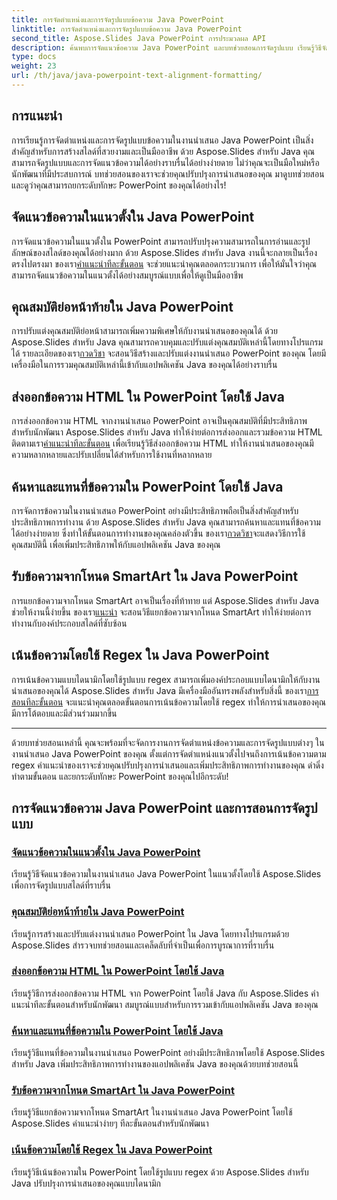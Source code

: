 ```yaml
---
title: การจัดตำแหน่งและการจัดรูปแบบข้อความ Java PowerPoint
linktitle: การจัดตำแหน่งและการจัดรูปแบบข้อความ Java PowerPoint
second_title: Aspose.Slides Java PowerPoint การประมวลผล API
description: ค้นพบการจัดแนวข้อความ Java PowerPoint และบทช่วยสอนการจัดรูปแบบ เรียนรู้วิธีจัดตำแหน่ง จัดรูปแบบ ส่งออก และเน้นข้อความโดยใช้ Aspose.Slides สำหรับ Java
type: docs
weight: 23
url: /th/java/java-powerpoint-text-alignment-formatting/
---
```

## การแนะนำ

การเรียนรู้การจัดตำแหน่งและการจัดรูปแบบข้อความในงานนำเสนอ Java PowerPoint เป็นสิ่งสำคัญสำหรับการสร้างสไลด์ที่สวยงามและเป็นมืออาชีพ ด้วย Aspose.Slides สำหรับ Java คุณสามารถจัดรูปแบบและการจัดแนวข้อความได้อย่างราบรื่นได้อย่างง่ายดาย ไม่ว่าคุณจะเป็นมือใหม่หรือนักพัฒนาที่มีประสบการณ์ บทช่วยสอนของเราจะช่วยคุณปรับปรุงการนำเสนอของคุณ มาดูบทช่วยสอนและดูว่าคุณสามารถยกระดับทักษะ PowerPoint ของคุณได้อย่างไร!

## จัดแนวข้อความในแนวตั้งใน Java PowerPoint
 การจัดแนวข้อความในแนวตั้งใน PowerPoint สามารถปรับปรุงความสามารถในการอ่านและรูปลักษณ์ของสไลด์ของคุณได้อย่างมาก ด้วย Aspose.Slides สำหรับ Java งานนี้จะกลายเป็นเรื่องตรงไปตรงมา ของเรา[คำแนะนำทีละขั้นตอน](./vertically-align-text-java-powerpoint/) จะช่วยแนะนำคุณตลอดกระบวนการ เพื่อให้มั่นใจว่าคุณสามารถจัดแนวข้อความในแนวตั้งได้อย่างสมบูรณ์แบบเพื่อให้ดูเป็นมืออาชีพ

## คุณสมบัติย่อหน้าท้ายใน Java PowerPoint
การปรับแต่งคุณสมบัติย่อหน้าสามารถเพิ่มความพิเศษให้กับงานนำเสนอของคุณได้ ด้วย Aspose.Slides สำหรับ Java คุณสามารถควบคุมและปรับแต่งคุณสมบัติเหล่านี้โดยทางโปรแกรมได้ รายละเอียดของเรา[กวดวิชา](./end-paragraph-properties-java-powerpoint/) จะสอนวิธีสร้างและปรับแต่งงานนำเสนอ PowerPoint ของคุณ โดยมีเครื่องมือในการรวมคุณสมบัติเหล่านี้เข้ากับแอปพลิเคชัน Java ของคุณได้อย่างราบรื่น

## ส่งออกข้อความ HTML ใน PowerPoint โดยใช้ Java
 การส่งออกข้อความ HTML จากงานนำเสนอ PowerPoint อาจเป็นคุณสมบัติที่มีประสิทธิภาพสำหรับนักพัฒนา Aspose.Slides สำหรับ Java ทำให้ง่ายต่อการส่งออกและรวมข้อความ HTML ติดตามเรา[คำแนะนำทีละขั้นตอน](./export-html-text-powerpoint-java/) เพื่อเรียนรู้วิธีส่งออกข้อความ HTML ทำให้งานนำเสนอของคุณมีความหลากหลายและปรับเปลี่ยนได้สำหรับการใช้งานที่หลากหลาย

## ค้นหาและแทนที่ข้อความใน PowerPoint โดยใช้ Java
 การจัดการข้อความในงานนำเสนอ PowerPoint อย่างมีประสิทธิภาพถือเป็นสิ่งสำคัญสำหรับประสิทธิภาพการทำงาน ด้วย Aspose.Slides สำหรับ Java คุณสามารถค้นหาและแทนที่ข้อความได้อย่างง่ายดาย ซึ่งทำให้ขั้นตอนการทำงานของคุณคล่องตัวขึ้น ของเรา[กวดวิชา](./find-and-replace-text-powerpoint-java/)จะแสดงวิธีการใช้คุณสมบัตินี้ เพื่อเพิ่มประสิทธิภาพให้กับแอปพลิเคชัน Java ของคุณ

## รับข้อความจากโหนด SmartArt ใน Java PowerPoint
 การแยกข้อความจากโหนด SmartArt อาจเป็นเรื่องที่ท้าทาย แต่ Aspose.Slides สำหรับ Java ช่วยให้งานนี้ง่ายขึ้น ของเรา[แนะนำ](./get-text-from-smartart-node-java-powerpoint/) จะสอนวิธีแยกข้อความจากโหนด SmartArt ทำให้ง่ายต่อการทำงานกับองค์ประกอบสไลด์ที่ซับซ้อน

## เน้นข้อความโดยใช้ Regex ใน Java PowerPoint
 การเน้นข้อความแบบไดนามิกโดยใช้รูปแบบ regex สามารถเพิ่มองค์ประกอบแบบไดนามิกให้กับงานนำเสนอของคุณได้ Aspose.Slides สำหรับ Java มีเครื่องมืออันทรงพลังสำหรับสิ่งนี้ ของเรา[การสอนทีละขั้นตอน](./highlight-text-using-regex-java-powerpoint/) จะแนะนำคุณตลอดขั้นตอนการเน้นข้อความโดยใช้ regex ทำให้การนำเสนอของคุณมีการโต้ตอบและมีส่วนร่วมมากขึ้น

---

ด้วยบทช่วยสอนเหล่านี้ คุณจะพร้อมที่จะจัดการงานการจัดตำแหน่งข้อความและการจัดรูปแบบต่างๆ ในงานนำเสนอ Java PowerPoint ของคุณ ตั้งแต่การจัดตำแหน่งแนวตั้งไปจนถึงการเน้นข้อความตาม regex คำแนะนำของเราจะช่วยคุณปรับปรุงการนำเสนอและเพิ่มประสิทธิภาพการทำงานของคุณ ดำดิ่ง ทำตามขั้นตอน และยกระดับทักษะ PowerPoint ของคุณไปอีกระดับ!
## การจัดแนวข้อความ Java PowerPoint และการสอนการจัดรูปแบบ
### [จัดแนวข้อความในแนวตั้งใน Java PowerPoint](./vertically-align-text-java-powerpoint/)
เรียนรู้วิธีจัดแนวข้อความในงานนำเสนอ Java PowerPoint ในแนวตั้งโดยใช้ Aspose.Slides เพื่อการจัดรูปแบบสไลด์ที่ราบรื่น
### [คุณสมบัติย่อหน้าท้ายใน Java PowerPoint](./end-paragraph-properties-java-powerpoint/)
เรียนรู้การสร้างและปรับแต่งงานนำเสนอ PowerPoint ใน Java โดยทางโปรแกรมด้วย Aspose.Slides สำรวจบทช่วยสอนและเคล็ดลับที่จำเป็นเพื่อการบูรณาการที่ราบรื่น
### [ส่งออกข้อความ HTML ใน PowerPoint โดยใช้ Java](./export-html-text-powerpoint-java/)
เรียนรู้วิธีการส่งออกข้อความ HTML จาก PowerPoint โดยใช้ Java กับ Aspose.Slides คำแนะนำทีละขั้นตอนสำหรับนักพัฒนา สมบูรณ์แบบสำหรับการรวมเข้ากับแอปพลิเคชัน Java ของคุณ
### [ค้นหาและแทนที่ข้อความใน PowerPoint โดยใช้ Java](./find-and-replace-text-powerpoint-java/)
เรียนรู้วิธีแทนที่ข้อความในงานนำเสนอ PowerPoint อย่างมีประสิทธิภาพโดยใช้ Aspose.Slides สำหรับ Java เพิ่มประสิทธิภาพการทำงานของแอปพลิเคชัน Java ของคุณด้วยบทช่วยสอนนี้
### [รับข้อความจากโหนด SmartArt ใน Java PowerPoint](./get-text-from-smartart-node-java-powerpoint/)
เรียนรู้วิธีแยกข้อความจากโหนด SmartArt ในงานนำเสนอ Java PowerPoint โดยใช้ Aspose.Slides คำแนะนำง่ายๆ ทีละขั้นตอนสำหรับนักพัฒนา
### [เน้นข้อความโดยใช้ Regex ใน Java PowerPoint](./highlight-text-using-regex-java-powerpoint/)
เรียนรู้วิธีเน้นข้อความใน PowerPoint โดยใช้รูปแบบ regex ด้วย Aspose.Slides สำหรับ Java ปรับปรุงการนำเสนอของคุณแบบไดนามิก
